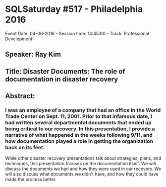 # SQLSaturday #517 - Philadelphia 2016
Event Date: 04-06-2016 - Session time: 14:45:00 - Track: Professional Development
## Speaker: Ray Kim
## Title: Disaster Documents: The role of documentation in disaster recovery
## Abstract:
### I was an employee of a company that had an office in the World Trade Center on Sept. 11, 2001.  Prior to that infamous date, I had written several departmental documents that ended up being critical to our recovery.  In this presentation, I provide a narrative of what happened in the weeks following 9/11, and how documentation played a role in getting the organization back on its feet.

While other disaster recovery presentations talk about strategies, plans, and techniques, this presentation focuses on the documentation itself.  We will discuss the documents we had and how they were used in our recovery.  We will also discuss what documents we didn't have, and how they could have made the process better.
